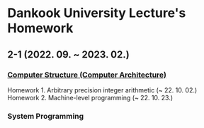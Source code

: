 # Dankook University Lecture's Homework

## 2-1 (2022. 09. ~ 2023. 02.)
### [Computer Structure (Computer Architecture)](https://github.com/seoulsky-field/DKU_HomeWork/tree/main/computer_structure)
Homework 1. Arbitrary precision integer arithmetic (~ 22. 10. 02.)  
Homework 2. Machine-level programming (~ 22. 10. 23.)
  

### System Programming
